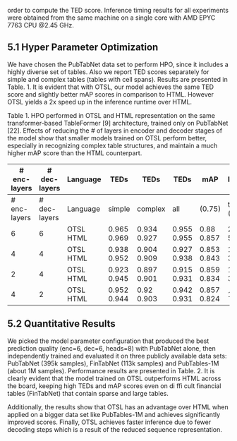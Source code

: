 order to compute the TED score. Inference timing results for all experiments were obtained from the same machine on a single core with AMD EPYC 7763 CPU @2.45 GHz.

## 5.1 Hyper Parameter Optimization

We have chosen the PubTabNet data set to perform HPO, since it includes a highly diverse set of tables. Also we report TED scores separately for simple and complex tables (tables with cell spans). Results are presented in Table. 1. It is evident that with OTSL, our model achieves the same TED score and slightly better mAP scores in comparison to HTML. However OTSL yields a 2x speed up in the inference runtime over HTML.

Table 1. HPO performed in OTSL and HTML representation on the same transformer-based TableFormer [9] architecture, trained only on PubTabNet [22]. Effects of reducing the # of layers in encoder and decoder stages of the model show that smaller models trained on OTSL perform better, especially in recognizing complex table structures, and maintain a much higher mAP score than the HTML counterpart.

| # enc-layers   | # dec-layers   | Language   | TEDs        | TEDs        | TEDs        | mAP         | Inference   |
|----------------|----------------|------------|-------------|-------------|-------------|-------------|-------------|
| # enc-layers   | # dec-layers   | Language   | simple      | complex     | all         | (0.75)      | time (secs) |
| 6              | 6              | OTSL HTML  | 0.965 0.969 | 0.934 0.927 | 0.955 0.955 | 0.88 0.857  | 2.73 5.39   |
| 4              | 4              | OTSL HTML  | 0.938 0.952 | 0.904 0.909 | 0.927 0.938 | 0.853 0.843 | 1.97 3.77   |
| 2              | 4              | OTSL HTML  | 0.923 0.945 | 0.897 0.901 | 0.915 0.931 | 0.859 0.834 | 1.91 3.81   |
| 4              | 2              | OTSL HTML  | 0.952 0.944 | 0.92 0.903  | 0.942 0.931 | 0.857 0.824 | 1.22 2      |

## 5.2 Quantitative Results

We picked the model parameter configuration that produced the best prediction quality (enc=6, dec=6, heads=8) with PubTabNet alone, then independently trained and evaluated it on three publicly available data sets: PubTabNet (395k samples), FinTabNet (113k samples) and PubTables-1M (about 1M samples). Performance results are presented in Table. 2. It is clearly evident that the model trained on OTSL outperforms HTML across the board, keeping high TEDs and mAP scores even on di ffi cult financial tables (FinTabNet) that contain sparse and large tables.

Additionally, the results show that OTSL has an advantage over HTML when applied on a bigger data set like PubTables-1M and achieves significantly improved scores. Finally, OTSL achieves faster inference due to fewer decoding steps which is a result of the reduced sequence representation.